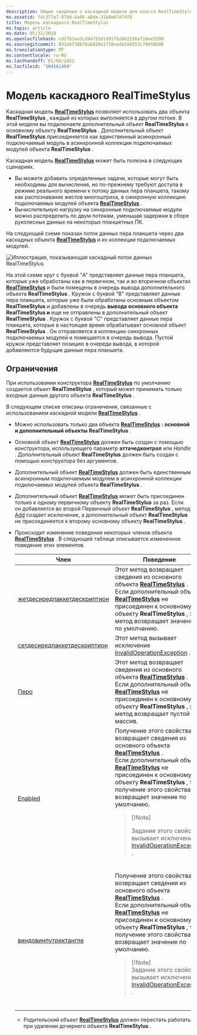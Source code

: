 ```yaml
---
description: Общие сведения о каскадной модели для класса RealTimeStylus.
ms.assetid: f4c377a7-979d-4a06-a8de-31b8e67d74f8
title: Модель каскадного RealTimeStylus
ms.topic: article
ms.date: 05/31/2018
ms.openlocfilehash: cd2f61ea3cd44753d1d91fb2662226a716ee5590
ms.sourcegitcommit: 831e8f3db78ab820e1710cede244553c70e50500
ms.translationtype: MT
ms.contentlocale: ru-RU
ms.lasthandoff: 01/08/2021
ms.locfileid: "104561469"
---
```

# <a name="the-cascaded-realtimestylus-model"></a>Модель каскадного RealTimeStylus

Каскадная модель [**RealTimeStylus**](realtimestylus-class.md) позволяет использовать два объекта **RealTimeStylus** , каждый из которых выполняется в другом потоке. В этой модели вы подключаете дополнительный объект **RealTimeStylus** к основному объекту **RealTimeStylus** . Дополнительный объект **RealTimeStylus** присоединяется как единственный асинхронный подключаемый модуль в асинхронной коллекции подключаемых модулей объекта **RealTimeStylus** .

Каскадная модель [**RealTimeStylus**](realtimestylus-class.md) может быть полезна в следующих сценариях.

-   Вы можете добавить определенные задачи, которые могут быть необходимы для вычисления, но по-прежнему требуют доступа в режиме реального времени к потоку данных пера планшета, такому как распознавание жестов многоштриха, в синхронную коллекцию подключаемых модулей объекта [**RealTimeStylus**](realtimestylus-class.md) .
-   Вычислительную нагрузку на синхронные подключаемые модули можно распределить по двум потокам, уменьшая задержки в сборе рукописных данных на некоторых планшетных ПК.

На следующей схеме показан поток данных пера планшета через два каскадных объекта [**RealTimeStylus**](realtimestylus-class.md) и их коллекции подключаемых модулей.

![Иллюстрация, показывающая каскадный поток данных RealTimeStylus](images/72ca1999-e078-49f8-a336-3b4d0157a472.gif)

На этой схеме круг с буквой "A" представляет данные пера планшета, которые уже обработаны как в первичном, так и во вторичном объектах [**RealTimeStylus**](realtimestylus-class.md) и были помещены в очередь вывода дополнительного объекта **RealTimeStylus** . Кружок с буквой "B" представляет данные пера планшета, которые уже были обработаны основным объектом **RealTimeStylus** и добавлены в очередь **вывода основного объекта RealTimeStylus и** еще не отправлены в дополнительный объект **RealTimeStylus** . Кружок с буквой "C" представляет данные пера планшета, которые в настоящее время обрабатывает основной объект **RealTimeStylus** . Он отправляется в коллекцию синхронных подключаемых модулей и помещается в очередь вывода. Пустой кружок представляет позицию в очереди вывода, в которой добавляются будущие данные пера планшета.

## <a name="constraints"></a>Ограничения

При использовании конструктора [**RealTimeStylus**](realtimestylus-class.md) по умолчанию создается объект **RealTimeStylus** , который может принимать только входные данные другого объекта **RealTimeStylus** .

В следующем списке описаны ограничения, связанные с использованием каскадной модели [**RealTimeStylus**](realtimestylus-class.md) .

-   Можно использовать только два объекта [**RealTimeStylus**](realtimestylus-class.md) **: основной и дополнительный объекты** **RealTimeStylus** .
-   Основной объект [**RealTimeStylus**](realtimestylus-class.md) должен быть создан с помощью конструктора, использующего параметр **аттачедконтрол** или *Handle* . Дополнительный объект **RealTimeStylus** должен быть создан с помощью конструктора без аргументов.
-   Дополнительный объект [**RealTimeStylus**](realtimestylus-class.md) должен быть единственным асинхронным подключаемым модулем в асинхронной коллекции подключаемых модулей объекта **RealTimeStylus** .
-   Дополнительный объект [**RealTimeStylus**](realtimestylus-class.md) может быть присоединен только к одному первичному объекту **RealTimeStylus** за раз. Если он добавляется во второй Первичный объект **RealTimeStylus** , метод [Add](/previous-versions/ms824814(v=msdn.10)) создает исключение, а дополнительный объект **RealTimeStylus** не присоединяется к второму основному объекту **RealTimeStylus** .
-   Происходит изменение поведения некоторых членов объекта [**RealTimeStylus**](realtimestylus-class.md) . В следующей таблице описывается измененное поведение этих элементов.

    

    <table>
    <colgroup>
    <col style="width: 50%" />
    <col style="width: 50%" />
    </colgroup>
    <thead>
    <tr class="header">
    <th>Член</th>
    <th>Поведение</th>
    </tr>
    </thead>
    <tbody>
    <tr class="odd">
    <td><a href="/previous-versions/ms825905(v=msdn.10)">жетдесиредпаккетдескриптион</a></td>
    <td>Этот метод возвращает сведения из основного объекта <a href="realtimestylus-class.md"><strong>RealTimeStylus</strong></a> .<br/> Если дополнительный объект <a href="realtimestylus-class.md"><strong>RealTimeStylus</strong></a> не присоединен к основному объекту <strong>RealTimeStylus</strong> , этот метод возвращает значение по умолчанию.<br/></td>
    </tr>
    <tr class="even">
    <td><a href="/previous-versions/ms826041(v=msdn.10)">сетдесиредпаккетдескриптион</a></td>
    <td>Этот метод вызывает исключение <a href="/dotnet/api/system.invalidoperationexception">InvalidOperationException</a> .<br/></td>
    </tr>
    <tr class="odd">
    <td><a href="/previous-versions/ms825913(v=msdn.10)">Перо</a></td>
    <td>Этот метод возвращает сведения из основного объекта <a href="realtimestylus-class.md"><strong>RealTimeStylus</strong></a> .<br/> Если дополнительный объект <a href="realtimestylus-class.md"><strong>RealTimeStylus</strong></a> не присоединен к основному объекту <strong>RealTimeStylus</strong> , этот метод возвращает пустой массив.<br/></td>
    </tr>
    <tr class="even">
    <td><a href="/previous-versions/ms824832(v=msdn.10)">Enabled</a></td>
    <td>Получение этого свойства возвращает сведения из основного объекта <a href="realtimestylus-class.md"><strong>RealTimeStylus</strong></a> .<br/> Если дополнительный объект <a href="realtimestylus-class.md"><strong>RealTimeStylus</strong></a> не присоединен к основному объекту <strong>RealTimeStylus</strong> , то получение этого свойства возвращает значение по умолчанию.<br/>
    <blockquote>
    [!Note]<br />
Задание этого свойства вызывает исключение <a href="/dotnet/api/system.invalidoperationexception">InvalidOperationException</a> .
    </blockquote>
    <br/></td>
    </tr>
    <tr class="odd">
    <td><a href="/previous-versions/ms824834(v=msdn.10)">виндовинпутректангле</a></td>
    <td>Получение этого свойства возвращает сведения из основного объекта <a href="realtimestylus-class.md"><strong>RealTimeStylus</strong></a> .<br/> Если дополнительный объект <a href="realtimestylus-class.md"><strong>RealTimeStylus</strong></a> не присоединен к основному объекту <strong>RealTimeStylus</strong> , то получение этого свойства возвращает значение по умолчанию.<br/>
    <blockquote>
    [!Note]<br />
Задание этого свойства вызывает исключение <a href="/dotnet/api/system.invalidoperationexception">InvalidOperationException</a> .
    </blockquote>
    <br/></td>
    </tr>
    </tbody>
    </table>

    

     

-   Родительский объект [**RealTimeStylus**](realtimestylus-class.md) должен перестать работать при удалении дочернего объекта **RealTimeStylus** .

 

 
